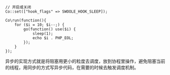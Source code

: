 ```
// 开启或关闭
Co::set(["hook_flags" => SWOOLE_HOOK_SLEEP]);

Co\run(function(){
    for ($i = 10; $i--;) {
        go(function() use($i) {
            sleep(1);
            echo $i . PHP_EOL;
        });
    }
});
```
异步的实现方式就是将阻塞用更小的粒度去调度，放到协程里操作，避免阻塞当前的线程，用同步的方式写异步代码，在需要的时候去触发调度机制。
